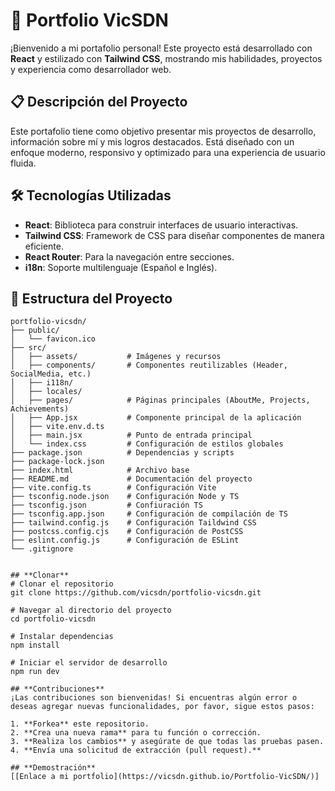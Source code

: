 # 🚀 **Portfolio VicSDN**

¡Bienvenido a mi portafolio personal! Este proyecto está desarrollado con **React** y estilizado con **Tailwind CSS**, mostrando mis habilidades, proyectos y experiencia como desarrollador web.

## 📋 **Descripción del Proyecto**

Este portafolio tiene como objetivo presentar mis proyectos de desarrollo, información sobre mí y mis logros destacados. Está diseñado con un enfoque moderno, responsivo y optimizado para una experiencia de usuario fluida.

## 🛠️ **Tecnologías Utilizadas**

- **React**: Biblioteca para construir interfaces de usuario interactivas.
- **Tailwind CSS**: Framework de CSS para diseñar componentes de manera eficiente.
- **React Router**: Para la navegación entre secciones.
- **i18n**: Soporte multilenguaje (Español e Inglés).

## 📂 **Estructura del Proyecto**

```plaintext
portfolio-vicsdn/
├── public/ 
│   └── favicon.ico
├── src/
│   ├── assets/           # Imágenes y recursos
│   ├── components/       # Componentes reutilizables (Header, SocialMedia, etc.)
│   ├── i118n/
│   ├── locales/           
│   ├── pages/            # Páginas principales (AboutMe, Projects, Achievements)
│   ├── App.jsx           # Componente principal de la aplicación
│   ├── vite.env.d.ts     
│   ├── main.jsx          # Punto de entrada principal
│   └── index.css         # Configuración de estilos globales
├── package.json          # Dependencias y scripts
├── package-lock.json
├── index.html            # Archivo base
├── README.md             # Documentación del proyecto
├── vite.config.ts        # Configuración Vite
├── tsconfig.node.json    # Configuración Node y TS
├── tsconfig.json         # Confiuración TS
├── tsconfig.app.json     # Configuración de compilación de TS
├── tailwind.config.js    # Configuración Taildwind CSS
├── postcss.config.cjs    # Configuración de PostCSS
├── eslint.config.js      # Configuración de ESLint
└── .gitignore           


## **Clonar**
# Clonar el repositorio
git clone https://github.com/vicsdn/portfolio-vicsdn.git

# Navegar al directorio del proyecto
cd portfolio-vicsdn

# Instalar dependencias
npm install

# Iniciar el servidor de desarrollo
npm run dev

## **Contribuciones**
¡Las contribuciones son bienvenidas! Si encuentras algún error o deseas agregar nuevas funcionalidades, por favor, sigue estos pasos:

1. **Forkea** este repositorio.
2. **Crea una nueva rama** para tu función o corrección.
3. **Realiza los cambios** y asegúrate de que todas las pruebas pasen.
4. **Envía una solicitud de extracción (pull request).**

## **Demostración**
[[Enlace a mi portfolio](https://vicsdn.github.io/Portfolio-VicSDN/)]
